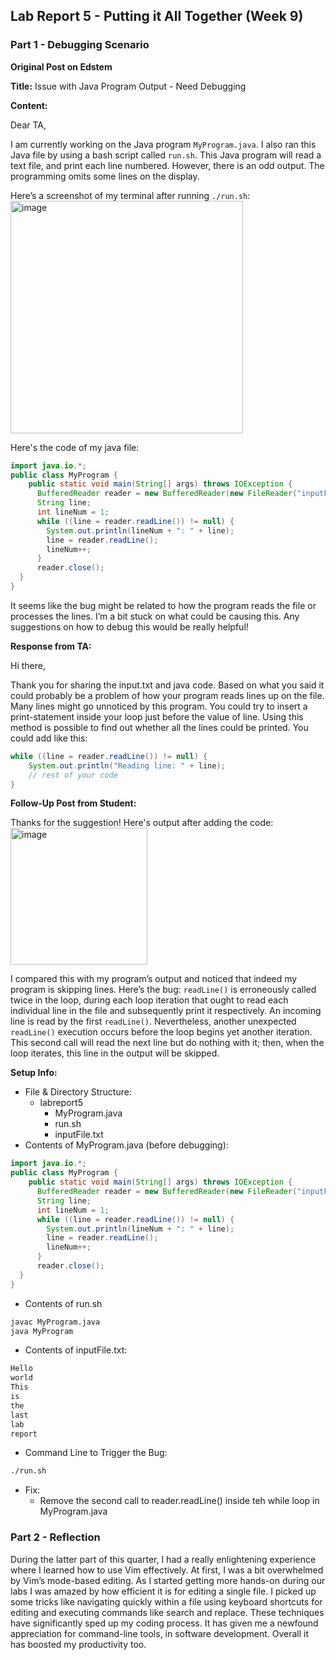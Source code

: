 ## Lab Report 5 - Putting it All Together (Week 9)

### Part 1 - Debugging Scenario

**Original Post on Edstem**

**Title:** Issue with Java Program Output - Need Debugging

**Content:**

Dear TA,

I am currently working on the Java program `MyProgram.java`. I also ran this Java file by using a
bash script called `run.sh`. This Java program will read a text file, and print each line numbered.
However, there is an odd output. The programming omits some lines on the display.

Here’s a screenshot of my terminal after running `./run.sh`:\
<img width="372" alt="image" src="https://github.com/PIPICHANG-QAQ/cse15l-lab_reports/assets/134361847/dbffbdfe-1081-4d60-a10b-9d0e8a1345be">

Here's the code of my java file:
```java
import java.io.*;
public class MyProgram {
    public static void main(String[] args) throws IOException {
      BufferedReader reader = new BufferedReader(new FileReader("inputFile.txt"));
      String line;
      int lineNum = 1;
      while ((line = reader.readLine()) != null) {
        System.out.println(lineNum + ": " + line);
        line = reader.readLine();
        lineNum++;
      }
      reader.close();
  }
}
```
It seems like the bug might be related to how the program reads the file or processes the lines.
I’m a bit stuck on what could be causing this. Any suggestions on how to debug this would be
really helpful!

**Response from TA:**

Hi there,

Thank you for sharing the input.txt and java code. Based on what you said it could probably be a
problem of how your program reads lines up on the file. Many lines might go unnoticed by this
program. You could try to insert a print-statement inside your loop just before the value of line.
Using this method is possible to find out whether all the lines could be printed. You could add
like this:
```java
while ((line = reader.readLine()) != null) {
    System.out.println("Reading line: " + line);
    // rest of your code
}
```
**Follow-Up Post from Student:**

Thanks for the suggestion! Here's output after adding the code:\
<img width="219" alt="image" src="https://github.com/PIPICHANG-QAQ/cse15l-lab_reports/assets/134361847/677d89a0-1c70-448a-ae31-b0814292ab8f">

I compared this with my program’s output and noticed that indeed my program is skipping lines.
Here’s the bug: `readLine()` is erroneously called twice in the loop, during each loop iteration that
ought to read each individual line in the file and subsequently print it respectively. An incoming
line is read by the first `readLine()`. Nevertheless, another unexpected `readLine()` execution occurs
before the loop begins yet another iteration. This second call will read the next line but do
nothing with it; then, when the loop iterates, this line in the output will be skipped.

**Setup Info:**
- File & Directory Structure:
  - labreport5
    - MyProgram.java
    - run.sh
    - inputFile.txt
- Contents of MyProgram.java (before debugging):
```java
import java.io.*;
public class MyProgram {
    public static void main(String[] args) throws IOException {
      BufferedReader reader = new BufferedReader(new FileReader("inputFile.txt"));
      String line;
      int lineNum = 1;
      while ((line = reader.readLine()) != null) {
        System.out.println(lineNum + ": " + line);
        line = reader.readLine();
        lineNum++;
      }
      reader.close();
  }
}
```
- Contents of run.sh
```bash
javac MyProgram.java
java MyProgram
```
- Contents of inputFile.txt:
```txt
Hello
world
This
is
the
last
lab
report
```
- Command Line to Trigger the Bug:
```bash
./run.sh
```
- Fix:
  - Remove the second call to reader.readLine() inside teh while loop in MyProgram.java
 
### Part 2 - Reflection

During the latter part of this quarter, I had a really enlightening experience where I learned how to use Vim effectively. At first, I was a bit overwhelmed by Vim’s mode-based editing. As I started getting more hands-on during our labs I was amazed by how efficient it is for editing a single file. I
picked up some tricks like navigating quickly within a file using keyboard shortcuts for editing and
executing commands like search and replace. These techniques have significantly sped up my
coding process. It has given me a newfound appreciation for command-line tools, in software
development. Overall it has boosted my productivity too.

